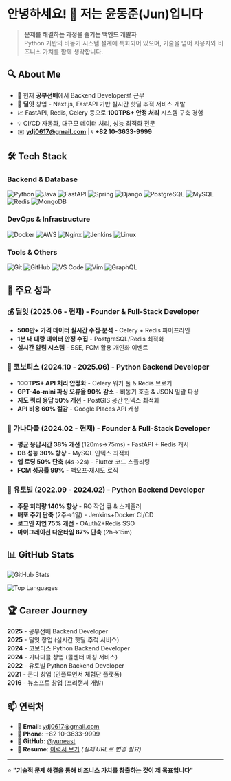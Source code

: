 # 안녕하세요! 👋 저는 윤동준(Jun)입니다

> **문제를 해결하는 과정을 즐기는 백엔드 개발자**  
> Python 기반의 비동기 시스템 설계에 특화되어 있으며, 기술을 넘어 사용자와 비즈니스 가치를 함께 생각합니다.

## 🔍 About Me

- 🏢 현재 **공부선배**에서 Backend Developer로 근무
- 🚀 **딜잇** 창업 - Next.js, FastAPI 기반 실시간 핫딜 추적 서비스 개발
- 📈 FastAPI, Redis, Celery 등으로 **100TPS+ 안정 처리** 시스템 구축 경험
- 💡 CI/CD 자동화, 대규모 데이터 처리, 성능 최적화 전문
- ✉️ **ydj0617@gmail.com** | 📞 **+82 10-3633-9999**

## 🛠️ Tech Stack

### Backend & Database
![Python](https://img.shields.io/badge/Python-3776AB?style=flat-square&logo=python&logoColor=white)
![Java](https://img.shields.io/badge/Java-007396?style=flat-square&logo=openjdk&logoColor=white)
![FastAPI](https://img.shields.io/badge/FastAPI-009688?style=flat-square&logo=fastapi&logoColor=white)
![Spring](https://img.shields.io/badge/Spring-6DB33F?style=flat-square&logo=spring&logoColor=white)
![Django](https://img.shields.io/badge/Django-092E20?style=flat-square&logo=django&logoColor=white)
![PostgreSQL](https://img.shields.io/badge/PostgreSQL-4169E1?style=flat-square&logo=postgresql&logoColor=white)
![MySQL](https://img.shields.io/badge/MySQL-4479A1?style=flat-square&logo=mysql&logoColor=white)
![Redis](https://img.shields.io/badge/Redis-DC382D?style=flat-square&logo=redis&logoColor=white)
![MongoDB](https://img.shields.io/badge/MongoDB-47A248?style=flat-square&logo=mongodb&logoColor=white)

### DevOps & Infrastructure
![Docker](https://img.shields.io/badge/Docker-2496ED?style=flat-square&logo=docker&logoColor=white)
![AWS](https://img.shields.io/badge/AWS-232F3E?style=flat-square&logo=amazon-aws&logoColor=white)
![Nginx](https://img.shields.io/badge/Nginx-009639?style=flat-square&logo=nginx&logoColor=white)
![Jenkins](https://img.shields.io/badge/Jenkins-D24939?style=flat-square&logo=jenkins&logoColor=white)
![Linux](https://img.shields.io/badge/Linux-FCC624?style=flat-square&logo=linux&logoColor=black)

### Tools & Others
![Git](https://img.shields.io/badge/Git-F05032?style=flat-square&logo=git&logoColor=white)
![GitHub](https://img.shields.io/badge/GitHub-181717?style=flat-square&logo=github&logoColor=white)
![VS Code](https://img.shields.io/badge/VS_Code-007ACC?style=flat-square&logo=visual-studio-code&logoColor=white)
![Vim](https://img.shields.io/badge/Vim-019733?style=flat-square&logo=vim&logoColor=white)
![GraphQL](https://img.shields.io/badge/GraphQL-E10098?style=flat-square&logo=graphql&logoColor=white)

## 🎯 주요 성과

### 💰 딜잇 (2025.06 - 현재) - Founder & Full-Stack Developer
- **500만+ 가격 데이터 실시간 수집·분석** - Celery + Redis 파이프라인
- **1분 내 대량 데이터 안정 수집** - PostgreSQL/Redis 최적화
- **실시간 알림 시스템** - SSE, FCM 활용 개인화 이벤트

### 🏢 코보티스 (2024.10 - 2025.06) - Python Backend Developer
- **100TPS+ API 처리 안정화** - Celery 워커 풀 & Redis 브로커
- **GPT-4o-mini 파싱 오류율 90% 감소** - 비동기 호출 & JSON 일괄 파싱
- **지도 쿼리 응답 50% 개선** - PostGIS 공간 인덱스 최적화
- **API 비용 60% 절감** - Google Places API 캐싱

### 📱 가나다콜 (2024.02 - 현재) - Founder & Full-Stack Developer
- **평균 응답시간 38% 개선** (120ms→75ms) - FastAPI + Redis 캐시
- **DB 성능 30% 향상** - MySQL 인덱스 최적화
- **앱 로딩 50% 단축** (4s→2s) - Flutter 코드 스플리팅
- **FCM 성공률 99%** - 백오프·재시도 로직

### 🏢 유토빌 (2022.09 - 2024.02) - Python Backend Developer
- **주문 처리량 140% 향상** - RQ 작업 큐 & 스케줄러
- **배포 주기 단축** (2주→1일) - Jenkins+Docker CI/CD
- **로그인 지연 75% 개선** - OAuth2+Redis SSO
- **마이그레이션 다운타임 87% 단축** (2h→15m)

## 📊 GitHub Stats

![GitHub Stats](https://github-readme-stats.vercel.app/api?username=yuneast&show_icons=true&theme=radical&count_private=true)

![Top Languages](https://github-readme-stats.vercel.app/api/top-langs/?username=yuneast&layout=compact&theme=radical)

## 🏆 Career Journey

**2025** - 공부선배 Backend Developer  
**2025** - 딜잇 창업 (실시간 핫딜 추적 서비스)  
**2024** - 코보티스 Python Backend Developer  
**2024** - 가나다콜 창업 (콜센터 매칭 서비스)  
**2022** - 유토빌 Python Backend Developer  
**2021** - 콘디 창업 (인플루언서 체험단 플랫폼)  
**2016** - 뉴소프트 창업 (프리랜서 개발)

## 📫 연락처

- 📧 **Email**: ydj0617@gmail.com
- 📱 **Phone**: +82 10-3633-9999  
- 💼 **GitHub**: [@yuneast](https://github.com/yuneast)
- 📄 **Resume**: [이력서 보기](https://yundongjun.newsoft.kr) *(실제 URL로 변경 필요)*

---
⭐ **"기술적 문제 해결을 통해 비즈니스 가치를 창출하는 것이 제 목표입니다"**